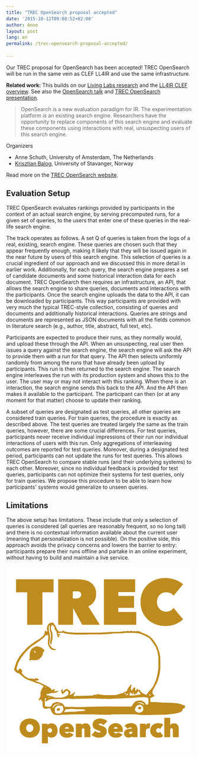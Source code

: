 ```yaml
---
title: "TREC OpenSearch proposal accepted"
date: '2015-10-12T09:08:52+02:00'
author: Anne
layout: post
lang: en
permalink: /trec-opensearch-proposal-accepted/

---
```

Our TREC proposal for OpenSearch has been accepted! TREC OpenSearch will be run in the same vein
as CLEF LL4IR and use the same infrastructure.

**Related work:** This builds on our [Living Labs research](/publications/schuth2015opensearch.html) and the [LL4IR CLEF overview](/publications/schuth2015extended.html). See also the [OpenSearch talk](/talks/opensearch-2015.html) and [TREC OpenSearch presentation](/talks/trec-opensearch-2015.html).

> OpenSearch is a new evaluation paradigm for IR. The experimentation platform *is* an existing search engine.
> Researchers have the opportunity to replace components of this search engine and evaluate these components using
> interactions with real, unsuspecting users of this search engine.

Organizers

- Anne Schuth, University of Amsterdam, The Netherlands
- [Krisztian Balog](https://krisztianbalog.com/), University of Stavanger, Norway

Read more on the [TREC OpenSearch website](http://trec-open-search.org/).

## Evaluation Setup

TREC OpenSearch evaluates rankings provided by participants in the context of an actual search engine, by serving
precomputed runs, for a given set of queries, to the users that enter one of these queries in the real-life search
engine.

The track operates as follows. A set Q of queries is taken from the logs of a real, existing, search engine. These
queries are chosen such that they appear frequently enough, making it likely that they will be issued again in the near
future by users of this search engine. This selection of queries is a crucial ingredient of our approach and we
discussed this in more detail in earlier work. Additionally, for each query, the search engine prepares a set of
candidate documents and some historical interaction data for each document. TREC OpenSearch then requires an
infrastructure, an API, that allows the search engine to share queries, documents and interactions with the
participants. Once the search engine uploads the data to the API, it can be downloaded by participants. This way
participants are provided with very much the typical TREC-style collection, consisting of queries and documents and
additionally historical interactions. Queries are strings and documents are represented as JSON documents with all the
fields common in literature search (e.g., author, title, abstract, full text, etc).

Participants are expected to produce their runs, as they normally would, and upload these through the API. When an
unsuspecting, real user then issues a query against the search engine, the search engine will ask the API to provide
them with a run for that query. The API then selects uniformly randomly from among the runs that have already been
upload by participants. This run is then returned to the search engine. The search engine interleaves the run with its
production system and shows this to the user. The user may or may not interact with this ranking. When there is an
interaction, the search engine sends this back to the API. And the API then makes it available to the participant. The
participant can then (or at any moment for that matter) choose to update their ranking.

A subset of queries are designated as test queries, all other queries are considered train queries. For train queries,
the procedure is exactly as described above. The test queries are treated largely the same as the train queries,
however, there are some crucial differences. For test queries, participants never receive individual impressions of
their run nor individual interactions of users with this run. Only aggregations of interleaving outcomes are reported
for test queries. Moreover, during a designated test period, participants can not update the runs for test queries. This
allows TREC OpenSearch to compare stable runs (and their underlying systems) to each other. Moreover, since no
individual feedback is provided for test queries, participants can not optimize their systems for test queries, only for
train queries. We propose this procedure to be able to learn how participants' systems would generalize to unseen
queries.

## Limitations

The above setup has limitations. These include that only a selection of queries is considered (all queries are
reasonably frequent, so no long tail) and there is no contextual information available about the current user (meaning
that personalization is not possible). On the positive side, this approach avoids the privacy concerns and lowers the
barrier to entry: participants prepare their runs offline and partake in an online experiment, without having to build
and maintain a live service.

[![trecopensearch-darker](/assets/trecopensearch-darker.png)](/assets/trecopensearch-darker.png?ssl=1)
